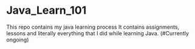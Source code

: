 # Java_Learn_101
This repo contains my java learning process
It contains assignments, lessons and literally everything that
I did while learning Java.
(#Currently ongoing)
